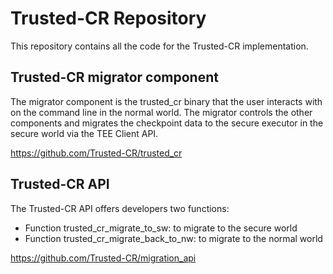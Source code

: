 # Trusted-CR Repository

This repository contains all the code for the Trusted-CR implementation.

## Trusted-CR migrator component
The migrator component is the trusted_cr binary that the user interacts with on the command line in the normal world. The migrator controls the other components and migrates the checkpoint data to the secure executor in the secure world via the TEE Client API.

https://github.com/Trusted-CR/trusted_cr


## Trusted-CR API
The Trusted-CR API offers developers two functions:
- Function trusted_cr_migrate_to_sw: to migrate to the secure world
- Function trusted_cr_migrate_back_to_nw: to migrate to the normal world

https://github.com/Trusted-CR/migration_api
